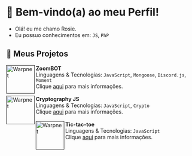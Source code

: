 # 🍂  Bem-vindo(a) ao meu Perfil!
- Olá! eu me chamo Rosie.
- Eu possuo conhecimentos em: `JS`, `PhP`

## 🍁 Meus Projetos

[<img align="left" height="76px" width="76px" alt="Warpnet" src="https://i.imgur.com/kTMmv4n.png"/>]()
**ZoomBOT** \
Linguagens & Tecnologias: `JavaScript`, `Mongoose`, `Discord.js`, `Moment`\
Clique [aqui](https://website-zoom.glitch.me) para mais informações.
<br />
<br />
[<img align="left" height="76px" width="76px" alt="Warpnet" src="https://i.imgur.com/6DExoxp.png"/>]()
**Cryptography JS** \
Linguagens & Tecnologias: `JavaScript`, `Crypto`\
Clique [aqui](https://github.com/lovellyrosie/cryptography-js) para mais informações.
<br />
<br />
[<img align="left" height="76px" width="76px" alt="Warpnet" src="https://i.imgur.com/fxFby7T.png"/>]()
**Tic-tac-toe** \
Linguagens & Tecnologias: `JavaScript`\
Clique [aqui](https://github.com/lovellyrosie/tictactoe-js) para mais informações.
<br >
<br />
